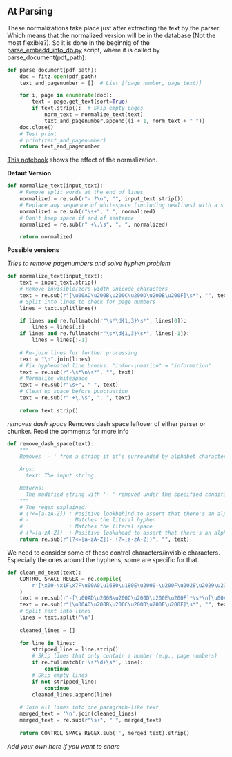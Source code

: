 ## At Parsing
These normalizations take place just after extracting the text by the parser. Which means that the normalized version will be in the database (Not the most flexible?). So it is done in the beginnig of the [parse_embedd_into_db.py](https://github.com/dc91/RAG/blob/main/parse_embedd_into_db.py) script, where it is called by parse_document(pdf_path):
 
```python
def parse_document(pdf_path):
    doc = fitz.open(pdf_path)
    text_and_pagenumber = []  # List [(page_number, page_text)]

    for i, page in enumerate(doc):
        text = page.get_text(sort=True)
        if text.strip():  # Skip empty pages
            norm_text = normalize_text(text)
            text_and_pagenumber.append((i + 1, norm_text + " "))
    doc.close()
    # Test print
    # print(text_and_pagenumber)
    return text_and_pagenumber
```
[This notebook](https://github.com/dc91/RAG/blob/main/extra_scripts/jupyter/RAG_project.ipynb) shows the effect of the normalization.

**Defaut Version**

```python
def normalize_text(input_text):
    # Remove split words at the end of lines
    normalized = re.sub(r"- ?\n", "", input_text.strip())
    # Replace any sequence of whitespace (including newlines) with a single space
    normalized = re.sub(r"\s+", " ", normalized)
    # Don't keep space if end of sentence
    normalized = re.sub(r" +\.\s", ". ", normalized)

    return normalized
```

**Possible versions**

*Tries to remove pagenumbers and solve hyphen problem*

```python
def normalize_text(input_text):
    text = input_text.strip()
    # Remove invisible/zero-width Unicode characters
    text = re.sub(r"[\u00AD\u200B\u200C\u200D\u200E\u200F]\s*", "", text)
    # Split into lines to check for page numbers
    lines = text.splitlines()

    if lines and re.fullmatch(r"\s*\d{1,3}\s*", lines[0]):
        lines = lines[1:]
    if lines and re.fullmatch(r"\s*\d{1,3}\s*", lines[-1]):
        lines = lines[:-1]
        
    # Re-join lines for further processing
    text = "\n".join(lines)
    # Fix hyphenated line breaks: "infor-\nmation" → "information"
    text = re.sub(r"-\s*\n\s*", "", text)
    # Normalize whitespace
    text = re.sub(r"\s+", " ", text)
    # Clean up space before punctuation
    text = re.sub(r" +\.\s", ". ", text)
    
    return text.strip()
```

*removes dash space*
Removes dash space leftover of either parser or chunker. Read the comments for more info
```python
def remove_dash_space(text):
    """
    Removes '- ' from a string if it's surrounded by alphabet characters.

    Args:
      text: The input string.

    Returns:
      The modified string with '- ' removed under the specified conditions.
    """
    # The regex explained:
    # (?<=[a-zA-Z]) : Positive lookbehind to assert that there's an alphabet character before '- '
    # -             : Matches the literal hyphen
    #               : Matches the literal space
    # (?=[a-zA-Z])  : Positive lookahead to assert that there's an alphabet character after '- '
    return re.sub(r"(?<=[a-zA-Z])- (?=[a-zA-Z])", "", text)
```

We need to consider some of these control characters/invisble characters. Especially the ones around the hyphens, some are specific for that.
```python
def clean_md_text(text):
    CONTROL_SPACE_REGEX = re.compile(
        r'[\x00-\x1F\x7F\u00A0\u1680\u180E\u2000-\u200F\u2028\u2029\u202F\u205F\u2060\u2061\u2062\u2063\u2064\uFEFF]'
    )
    text = re.sub(r"-[\u00AD\u200B\u200C\u200D\u200E\u200F]*\s*\n[\u00AD\u200B\u200C\u200D\u200E\u200F]*\s*", "", text)
    text = re.sub(r"[\u00AD\u200B\u200C\u200D\u200E\u200F]\s*", "", text)
    # Split text into lines
    lines = text.split('\n')
    
    cleaned_lines = []
    
    for line in lines:
        stripped_line = line.strip()
        # Skip lines that only contain a number (e.g., page numbers)
        if re.fullmatch(r'\s*\d+\s*', line):
            continue
        # Skip empty lines
        if not stripped_line:
            continue
        cleaned_lines.append(line)
    
    # Join all lines into one paragraph-like text
    merged_text = '\n'.join(cleaned_lines)
    merged_text = re.sub(r"\s+", " ", merged_text)
    
    return CONTROL_SPACE_REGEX.sub('', merged_text).strip()
```
*Add your own here if you want to share*
